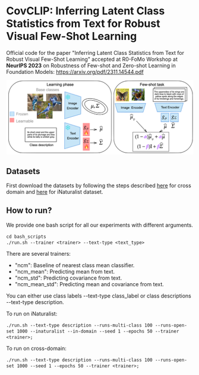 # CovCLIP: Inferring Latent Class Statistics from Text for Robust Visual Few-Shot Learning

Official code for the paper "Inferring Latent Class Statistics from Text for Robust Visual Few-Shot Learning" accepted at R0-FoMo Workshop at **NeurIPS 2023** on Robustness of Few-shot and Zero-shot Learning in Foundation Models: https://arxiv.org/pdf/2311.14544.pdf

![plot](./static/main_figure.png)

## Datasets 
First download the datasets by following the steps described [here](https://github.com/linzhiqiu/cross_modal_adaptation/blob/main/DATASETS.md) for cross domain and [here](https://github.com/visipedia/inat_comp/tree/master/2021#data) for iNaturalist dataset.

## How to run? 
We provide one bash script for all our experiments with different arguments. 

    cd bash_scripts
    ./run.sh --trainer <trainer> --text-type <text_type>

There are several trainers: 

- "ncm": Baseline of nearest class mean classifier. 
- "ncm_mean": Predicting mean from text. 
- "ncm_std": Predicting covariance from text.
- "ncm_mean_std": Predicting mean and covariance from text.

You can either use class labels --text-type class_label or class descriptions --text-type description.

To run on iNaturalist: 
    
    ./run.sh --text-type description --runs-multi-class 100 --runs-open-set 1000 --inaturalist --in-domain --seed 1 --epochs 50 --trainer <trainer>;

To run on cross-domain: 

    ./run.sh --text-type description --runs-multi-class 100 --runs-open-set 1000 --seed 1 --epochs 50 --trainer <trainer>;


